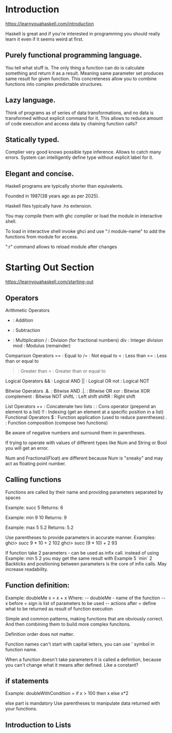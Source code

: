 # Introduction 
https://learnyouahaskell.com/introduction

Haskell is great and if you're interested in programming you should really learn it even if it seems weird at first.

## Purely functional programming language.
You tell what stuff is.
The only thing a function can do is calculate something and return it as a result. Meaning same parameter set produces same result for given function.
This concreteness allow you to combine functions into complex predictable structures.

## Lazy language.
Think of programs as of series of data transformations, and no data is transformed without explicit command for it.
This allows to reduce amount of code execution and access data by chaining function calls?

## Statically typed.
Complier very good knows possible type inference. 
Allows to catch many errors.
System can intelligently define type without explicit label for it.

## Elegant and concise.
Haskell programs are typically shorter than equivalents.

Founded in 1987(38 years ago as per 2025).

Haskell files typically have .hs extension.

You may compile them with ghc compiler or load the module in interactive shell.

To load in interactive shell invoke ghci and use ":l module-name" to add the functions from module for access.

":r" command allows to reload module after changes

# Starting Out Section

https://learnyouahaskell.com/starting-out


## Operators

Arithmetic Operators
+ : Addition
- : Subtraction
* : Multiplication
/ : Division (for fractional numbers)
div : Integer division
mod : Modulus (remainder)

Comparison Operators
== : Equal to
/= : Not equal to
< : Less than
<= : Less than or equal to
> : Greater than
>= : Greater than or equal to

Logical Operators
&& : Logical AND
|| : Logical OR
not : Logical NOT

Bitwise Operators
.&. : Bitwise AND
.|. : Bitwise OR
xor : Bitwise XOR
complement : Bitwise NOT
shiftL : Left shift
shiftR : Right shift

List Operators
++ : Concatenate two lists
: : Cons operator (prepend an element to a list)
!! : Indexing (get an element at a specific position in a list)
Functional Operators
$ : Function application (used to reduce parentheses)
. : Function composition (compose two functions)

Be aware of negative numbers and surround them in parentheses.

If trying to operate with values of different types like Num and String or Bool you will get an error.

Num and Fractional(Float) are different because Num is "sneaky" and may act as floating point number.

## Calling functions

Functions are called by their name and providing parameters separated by spaces

Example: succ 5
Returns: 6

Example: min 9 10
Returns: 9

Example: max 5 5.2
Returns: 5.2

Use parentheses to provide parameters in accurate manner.
Examples:
ghci> succ 9 * 10 + 2
102
ghci> succ (9 * 10) + 2
93

If function take 2 parameters - can be used as infix call.
instead of using
Example: min 5 2
you may get the same result with
Example 5 \`min\` 2
Backticks and positioning between parameters is the core of infix calls.
May increase readability. 

## Function definition:

Example: doubleMe x = x + x
Where:
-- doubleMe - name of the function
-- x before = sign is list of parameters to be used
-- actions after = define what to be returned as result of function execution 

Simple and common patterns, making functions that are obviously correct. And then combining them to build more complex funcitons.

Definition order does not matter.

Function names can't start with capital letters, you can use ' symbol in function name.

When a function doesn't take parameters it is called a definition, because you can't change what it means after defined. Like a constant?

## if statements

Example: doubleWithCondition = if x > 100 then x else x*2

else part is mandatory
Use parentheses to manipulate data returned with your functions.

## Introduction to Lists

